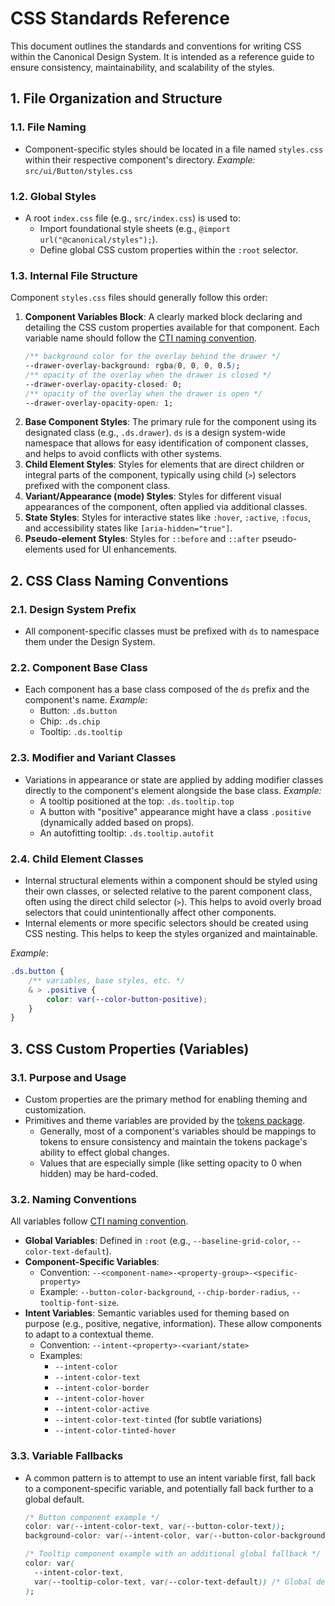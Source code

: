 # CSS Standards Reference

This document outlines the standards and conventions for writing CSS within the Canonical Design System. It is intended as a reference guide to ensure consistency, maintainability, and scalability of the styles.

## 1. File Organization and Structure

### 1.1. File Naming
- Component-specific styles should be located in a file named `styles.css` within their respective component's directory.
  *Example:* `src/ui/Button/styles.css`

### 1.2. Global Styles
- A root `index.css` file (e.g., `src/index.css`) is used to:
  - Import foundational style sheets (e.g., `@import url("@canonical/styles");`).
  - Define global CSS custom properties within the `:root` selector.

### 1.3. Internal File Structure
Component `styles.css` files should generally follow this order:

1. **Component Variables Block**: A clearly marked block declaring and detailing the CSS custom properties available for that component. Each variable name should follow the [CTI naming convention](https://github.com/amzn/style-dictionary/blob/86c2c30ba289121f7dc9c28f573d1996dbc4a3a8/README.md#categorytypeitem-structure).
    ```css
    /** background color for the overlay behind the drawer */
    --drawer-overlay-background: rgba(0, 0, 0, 0.5);
    /** opacity of the overlay when the drawer is closed */
    --drawer-overlay-opacity-closed: 0;
    /** opacity of the overlay when the drawer is open */
    --drawer-overlay-opacity-open: 1;
    ```
2. **Base Component Styles**: The primary rule for the component using its designated class (e.g., `.ds.drawer`). `ds` is a design system-wide namespace that allows for easy identification of component classes, and helps to avoid conflicts with other systems. 
3. **Child Element Styles**: Styles for elements that are direct children or integral parts of the component, typically using child (`>`) selectors prefixed with the component class.
4. **Variant/Appearance (mode) Styles**: Styles for different visual appearances of the component, often applied via additional classes.
5. **State Styles**: Styles for interactive states like `:hover`, `:active`, `:focus`, and accessibility states like `[aria-hidden="true"]`.
6. **Pseudo-element Styles**: Styles for `::before` and `::after` pseudo-elements used for UI enhancements.

## 2. CSS Class Naming Conventions

### 2.1. Design System Prefix
- All component-specific classes must be prefixed with `ds` to namespace them under the Design System.

### 2.2. Component Base Class
- Each component has a base class composed of the `ds` prefix and the component's name.
  *Example:*
  * Button: `.ds.button`
  * Chip: `.ds.chip`
  * Tooltip: `.ds.tooltip`

### 2.3. Modifier and Variant Classes
- Variations in appearance or state are applied by adding modifier classes directly to the component's element alongside the base class.
  *Example:*
  * A tooltip positioned at the top: `.ds.tooltip.top`
  * A button with "positive" appearance might have a class `.positive` (dynamically added based on props).
  * An autofitting tooltip: `.ds.tooltip.autofit`

### 2.4. Child Element Classes
- Internal structural elements within a component should be styled using their own classes, or selected relative to the parent component class, often using the direct child selector (`>`). This helps to avoid overly broad selectors that could unintentionally affect other components.
- Internal elements or more specific selectors should be created using CSS nesting. This helps to keep the styles organized and maintainable.

*Example*:
```css
.ds.button {
    /** variables, base styles, etc. */
    & > .positive {
        color: var(--color-button-positive);
    }
}
```

## 3. CSS Custom Properties (Variables)

### 3.1. Purpose and Usage
- Custom properties are the primary method for enabling theming and customization.
- Primitives and theme variables are provided by the [tokens package](../../packages/tokens).
  - Generally, most of a component's variables should be mappings to tokens to ensure consistency and maintain the tokens package's ability to effect global changes.
  - Values that are especially simple (like setting opacity to 0 when hidden) may be hard-coded.

### 3.2. Naming Conventions
All variables follow [CTI naming convention](https://github.com/amzn/style-dictionary/blob/86c2c30ba289121f7dc9c28f573d1996dbc4a3a8/README.md#categorytypeitem-structure).

- **Global Variables**: Defined in `:root` (e.g., `--baseline-grid-color`, `--color-text-default`).
- **Component-Specific Variables**:
  - Convention: `--<component-name>-<property-group>-<specific-property>`
  - Example: `--button-color-background`, `--chip-border-radius`, `--tooltip-font-size`.
- **Intent Variables**: Semantic variables used for theming based on purpose (e.g., positive, negative, information). These allow components to adapt to a contextual theme.
  - Convention: `--intent-<property>-<variant/state>`
  - Examples:
    - `--intent-color`
    - `--intent-color-text`
    - `--intent-color-border`
    - `--intent-color-hover`
    - `--intent-color-active`
    - `--intent-color-text-tinted` (for subtle variations)
    - `--intent-color-tinted-hover`

### 3.3. Variable Fallbacks
- A common pattern is to attempt to use an intent variable first, fall back to a component-specific variable, and potentially fall back further to a global default.
  ```css
  /* Button component example */
  color: var(--intent-color-text, var(--button-color-text));
  background-color: var(--intent-color, var(--button-color-background));

  /* Tooltip component example with an additional global fallback */
  color: var(
    --intent-color-text,
    var(--tooltip-color-text, var(--color-text-default)) /* Global default if component/intent specific not set */
  );
  ```